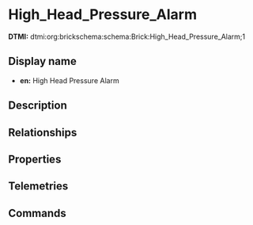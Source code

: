 # High_Head_Pressure_Alarm
**DTMI:** dtmi:org:brickschema:schema:Brick:High_Head_Pressure_Alarm;1
## Display name
- **en:** High Head Pressure Alarm
## Description
## Relationships
## Properties
## Telemetries
## Commands
